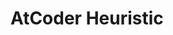 # AtCoder Heuristic

<!--
workbenchでコードを書いています。
tool.pyによく使いそうなスニペットがあり、
.vscodeにショートカット用の.shが置いてあります。
-->
